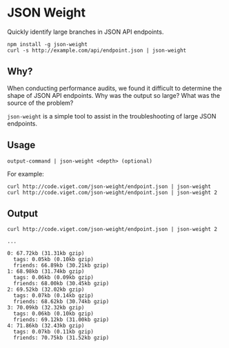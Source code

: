 # JSON Weight

Quickly identify large branches in JSON API endpoints.

```
npm install -g json-weight
curl -s http://example.com/api/endpoint.json | json-weight
```

## Why?

When conducting performance audits, we found it difficult to determine
the shape of JSON API endpoints. Why was the output so large? What was
the source of the problem?

`json-weight` is a simple tool to assist in the troubleshooting of
large JSON endpoints.

## Usage

```
output-command | json-weight <depth> (optional)
```

For example:

```
curl http://code.viget.com/json-weight/endpoint.json | json-weight
curl http://code.viget.com/json-weight/endpoint.json | json-weight 2
```

## Output

```
curl http://code.viget.com/json-weight/endpoint.json | json-weight 2

...

0: 67.72kb (31.31kb gzip)
  tags: 0.05kb (0.10kb gzip)
  friends: 66.89kb (30.21kb gzip)
1: 68.98kb (31.74kb gzip)
  tags: 0.06kb (0.09kb gzip)
  friends: 68.00kb (30.45kb gzip)
2: 69.52kb (32.02kb gzip)
  tags: 0.07kb (0.14kb gzip)
  friends: 68.62kb (30.74kb gzip)
3: 70.09kb (32.32kb gzip)
  tags: 0.06kb (0.10kb gzip)
  friends: 69.12kb (31.00kb gzip)
4: 71.86kb (32.43kb gzip)
  tags: 0.07kb (0.11kb gzip)
  friends: 70.75kb (31.52kb gzip)
```
